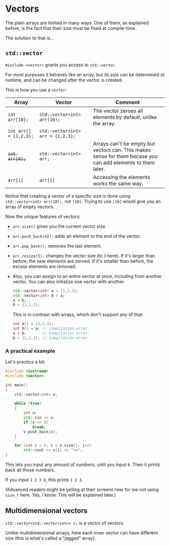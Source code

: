 # Vectors

The plain arrays are limited in many ways. One of them, as explained before, is the fact that their size must be fixed at compile-time.

The solution to that is...

## `std::vector`

`#include <vector>` grants you access to `std::vector`.

For most purposes it behaves like an array, but its size can be determined at runtime, and can be changed after the vector is created.

This is how you use a `vector`:

Array | Vector | Comment
---|---|---
`int arr[10];`|`std::vector<int> arr(10);`|The vector zeroes all elements by default, unlike the array.
`int arr[] = {1,2,3};`|`std::vector<int> arr = {1,2,3};`
~~`int arr[0];`~~|`std::vector<int> arr;`| Arrays can't be empty but vectors can. This makes sense for them becase you can add elements to them later.
`arr[i]`|`arr[i]`|Accessing the elements works the same way.

Notice that creating a vector of a specific size is done using `std::vector<int> arr(10);`, not `[10]`. Trying to use `[10]` would give you an array of empty vectors.

Now the unique features of vectors:
* `arr.size()` gives you the current vector size.
* `arr.push_back(42);` adds an element to the end of the vector.
* `arr.pop_back();` removes the last element.
* `arr.resize(3);` changes the vector size (to `3` here). If it's larger than before, the new elements are zeroed. If it's smaller than before, the excess elements are removed.

* Also, you can assign to an entire vector at once, including from another vector. You can also initialize one vector with another.

  ```cpp
  std::vector<int> a = {1,2,3};
  std::vector<int> b = a;
  a = b;
  b = {1,2,3};
  ```
  This is in contrast with arrays, which don't support any of that:
  ```cpp
  int a[] = {1,2,3};
  int b[] = a; // Compilation error.
  a = b;       // Compilation error.
  b = {1,2,3}; // Compilation error.
  ```

### A practical example

Let's practice a bit:
```cpp
#include <iostream>
#include <vector>

int main()
{
    std::vector<int> v;

    while (true)
    {
        int x;
        std::cin >> x;
        if (x == 0)
            break;
        v.push_back(x);
    }

    for (int i = 0; i < v.size(); i++)
        std::cout << v[i] << "\n";
}
```
This lets you input any amount of numbers, until you input `0`. Then it prints back all those numbers.

If you input `1 2 3 0`, this prints `1 2 3`.

(Advanced readers might be yelling at their screens now for me not using `size_t` here. Yes, I know. This will be explained later.)

## Multidimensional vectors

`std::vector<std::vector<int>> v;` is a vector of vectors.

Unlike multidimensional arrays, here each inner vector can have different size (this is what's called a "jagged" array).
